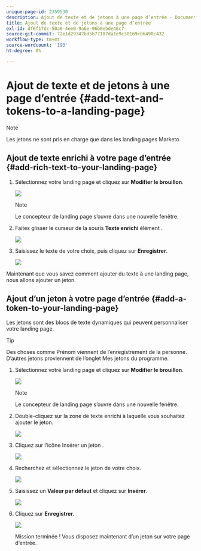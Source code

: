 ```yaml
---
unique-page-id: 2359530
description: Ajout de texte et de jetons à une page d’entrée - Documents Marketo - Documentation du produit
title: Ajout de texte et de jetons à une page d’entrée
exl-id: df6f17dc-50a0-4ee0-9a6e-96b0ebde46c7
source-git-commit: 72e1d29347bd5b77107da1e9c30169cb6490c432
workflow-type: tm+mt
source-wordcount: '193'
ht-degree: 0%

---
```


# Ajout de texte et de jetons à une page d’entrée {#add-text-and-tokens-to-a-landing-page}

>[!NOTE]
>
>Les jetons ne sont pris en charge que dans les landing pages Marketo.

## Ajout de texte enrichi à votre page d’entrée {#add-rich-text-to-your-landing-page}

1. Sélectionnez votre landing page et cliquez sur **Modifier le brouillon**.

   ![](assets/image2014-9-16-14-3a30-3a29.png)

   >[!NOTE]
   >
   >Le concepteur de landing page s’ouvre dans une nouvelle fenêtre.

1. Faites glisser le curseur de la souris **Texte enrichi** élément .

   ![](assets/image2015-5-21-12-3a28-3a49.png)

1. Saisissez le texte de votre choix, puis cliquez sur **Enregistrer**.

   ![](assets/image2015-7-8-17-3a0-3a49.png)

Maintenant que vous savez comment ajouter du texte à une landing page, nous allons ajouter un jeton.

## Ajout d’un jeton à votre page d’entrée {#add-a-token-to-your-landing-page}

Les jetons sont des blocs de texte dynamiques qui peuvent personnaliser votre landing page.

>[!TIP]
>
>Des choses comme Prénom viennent de l’enregistrement de la personne. D’autres jetons proviennent de l’onglet Mes jetons du programme.

1. Sélectionnez votre landing page et cliquez sur **Modifier le brouillon**.

   ![](assets/image2014-9-16-14-3a30-3a54.png)

   >[!NOTE]
   >
   >Le concepteur de landing page s’ouvre dans une nouvelle fenêtre.

1. Double-cliquez sur la zone de texte enrichi à laquelle vous souhaitez ajouter le jeton.

   ![](assets/image2015-5-21-12-3a30-3a5.png)

1. Cliquez sur l’icône Insérer un jeton .

   ![](assets/image2015-7-8-17-3a21-3a53.png)

1. Recherchez et sélectionnez le jeton de votre choix.

   ![](assets/image2014-9-16-14-3a31-3a20.png)

1. Saisissez un **Valeur par défaut** et cliquez sur **Insérer**.

   ![](assets/image2014-9-16-14-3a31-3a29.png)

1. Cliquez sur **Enregistrer**.

   ![](assets/image2015-7-8-17-3a25-3a22.png)

   Mission terminée ! Vous disposez maintenant d’un jeton sur votre page d’entrée.
